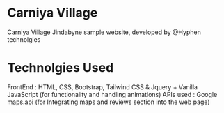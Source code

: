 # Carniya Village
Carniya Village Jindabyne sample website, developed by @Hyphen technolgies  
# Technolgies Used
FrontEnd : HTML, CSS, Bootstrap, Tailwind CSS & Jquery + Vanilla JavaScript (for functionality and handling animations)
APIs used : Google maps.api (for Integrating maps and reviews section into the web page)
